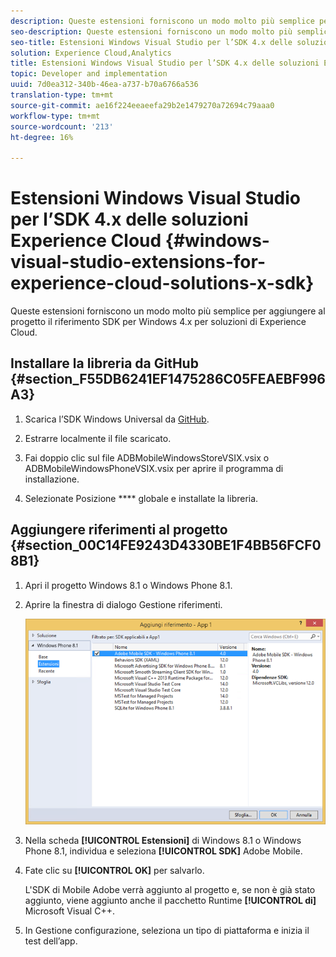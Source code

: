 ```yaml
---
description: Queste estensioni forniscono un modo molto più semplice per aggiungere al progetto il riferimento  SDK per Windows 4.x per soluzioni di Experience Cloud.
seo-description: Queste estensioni forniscono un modo molto più semplice per aggiungere al progetto il riferimento  SDK per Windows 4.x per soluzioni di Experience Cloud.
seo-title: Estensioni Windows Visual Studio per l’SDK 4.x delle soluzioni Experience Cloud
solution: Experience Cloud,Analytics
title: Estensioni Windows Visual Studio per l’SDK 4.x delle soluzioni Experience Cloud
topic: Developer and implementation
uuid: 7d0ea312-340b-46ea-a737-b70a6766a536
translation-type: tm+mt
source-git-commit: ae16f224eeaeefa29b2e1479270a72694c79aaa0
workflow-type: tm+mt
source-wordcount: '213'
ht-degree: 16%

---
```



# Estensioni Windows Visual Studio per l’SDK 4.x delle soluzioni Experience Cloud {#windows-visual-studio-extensions-for-experience-cloud-solutions-x-sdk}

Queste estensioni forniscono un modo molto più semplice per aggiungere al progetto il riferimento  SDK per Windows 4.x per soluzioni di Experience Cloud.

## Installare la libreria da GitHub {#section_F55DB6241EF1475286C05FEAEBF996A3}

1. Scarica l’SDK Windows Universal da [GitHub](https://github.com/Adobe-Marketing-Cloud/mobile-services/releases).
1. Estrarre localmente il file scaricato.
1. Fai doppio clic sul file ADBMobileWindowsStoreVSIX.vsix o ADBMobileWindowsPhoneVSIX.vsix per aprire il programma di installazione.

1. Selezionate Posizione **** globale e installate la libreria.

## Aggiungere riferimenti al progetto {#section_00C14FE9243D4330BE1F4BB56FCF08B1}

1. Apri il progetto Windows 8.1 o Windows Phone 8.1.
1. Aprire la finestra di dialogo Gestione riferimenti.

   ![](assets/ref_manager.png)

1. Nella scheda **[!UICONTROL Estensioni]** di Windows 8.1 o Windows Phone 8.1, individua e seleziona **[!UICONTROL SDK]** Adobe Mobile.
1. Fate clic su **[!UICONTROL OK]** per salvarlo.

   L&#39;SDK di Mobile  Adobe verrà aggiunto al progetto e, se non è già stato aggiunto, viene aggiunto anche il pacchetto Runtime **[!UICONTROL di]** Microsoft Visual C++.

1. In Gestione configurazione, seleziona un tipo di piattaforma e inizia il test dell’app.

